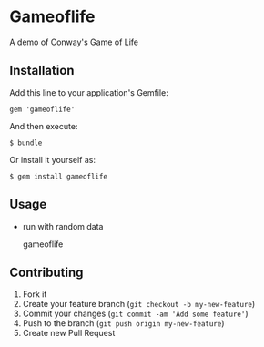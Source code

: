 # Gameoflife

A demo of Conway's Game of Life

## Installation

Add this line to your application's Gemfile:

    gem 'gameoflife'

And then execute:

    $ bundle

Or install it yourself as:

    $ gem install gameoflife

## Usage

- run with random data

    gameoflife 


## Contributing

1. Fork it
2. Create your feature branch (`git checkout -b my-new-feature`)
3. Commit your changes (`git commit -am 'Add some feature'`)
4. Push to the branch (`git push origin my-new-feature`)
5. Create new Pull Request
